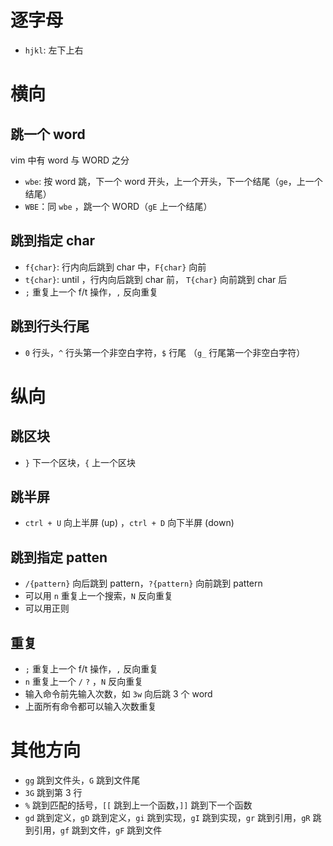 # 逐字母

- `hjkl`: 左下上右

# 横向

## 跳一个 word

vim 中有 word 与 WORD 之分

- `wbe`: 按 word 跳，下一个 word 开头，上一个开头，下一个结尾（`ge`，上一个结尾）
- `WBE`：同 `wbe` ，跳一个 WORD（`gE` 上一个结尾）

## 跳到指定 char

- `f{char}`: 行内向后跳到 char 中，`F{char}` 向前
- `t{char}`: until ，行内向后跳到 char 前， `T{char}` 向前跳到 char 后
- `;` 重复上一个 f/t 操作，`,` 反向重复

## 跳到行头行尾

- `0` 行头，`^` 行头第一个非空白字符，`$` 行尾 （`g_` 行尾第一个非空白字符）

# 纵向

## 跳区块

- `}` 下一个区块，`{` 上一个区块

## 跳半屏

- `ctrl + U` 向上半屏 (up) ，`ctrl + D` 向下半屏 (down)

## 跳到指定 patten

- `/{pattern}` 向后跳到 pattern，`?{pattern}` 向前跳到 pattern
- 可以用 `n` 重复上一个搜索，`N` 反向重复
- 可以用正则

## 重复

- `;` 重复上一个 f/t 操作，`,` 反向重复
- `n` 重复上一个 `/` `?` ，`N` 反向重复
- 输入命令前先输入次数，如 `3w` 向后跳 3 个 word
- 上面所有命令都可以输入次数重复

# 其他方向

- `gg` 跳到文件头，`G` 跳到文件尾
- `3G` 跳到第 3 行
- `%` 跳到匹配的括号，`[[` 跳到上一个函数，`]]` 跳到下一个函数
- `gd` 跳到定义，`gD` 跳到定义，`gi` 跳到实现，`gI` 跳到实现，`gr` 跳到引用，`gR` 跳到引用，`gf` 跳到文件，`gF` 跳到文件

